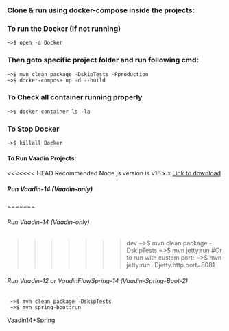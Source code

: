 ### Clone & run using docker-compose inside the projects:

### To run the Docker (If not running)

    ~>$ open -a Docker

### Then goto specific project folder and run following cmd:

    ~>$ mvn clean package -DskipTests -Pproduction
    ~>$ docker-compose up -d --build

### To Check all container running properly
    ~>$ docker container ls -la

### To Stop Docker
    ~>$ killall Docker

#### To Run Vaadin Projects:
<<<<<<< HEAD
Recommended Node.js version is v16.x.x
[Link to download](https://nodejs.org/en/blog/release/v16.16.0)
##### Run Vaadin-14 (Vaadin-only)
=======
###### Run Vaadin-14 (Vaadin-only)

>>>>>>> dev
     ~>$ mvn clean package -DskipTests
     ~>$ mvn jetty:run
     #Or to run with custom port:
     ~>$ mvn jetty:run -Djetty.http.port=8081
      
###### Run Vaadin-12 or VaadinFlowSpring-14 (Vaadin-Spring-Boot-2)
     ~>$ mvn clean package -DskipTests
     ~>$ mvn spring-boot:run

[Vaadin14+Spring](https://vaadin.com/docs/flow/spring/tutorial-spring-basic.html)